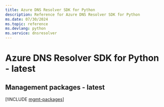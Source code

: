 ```yaml
---
title: Azure DNS Resolver SDK for Python
description: Reference for Azure DNS Resolver SDK for Python
ms.date: 07/30/2024
ms.topic: reference
ms.devlang: python
ms.service: dnsresolver
---
```

# Azure DNS Resolver SDK for Python - latest

## Management packages - latest
[!INCLUDE [mgmt-packages](dns-resolver-mgmt-index.md)]
